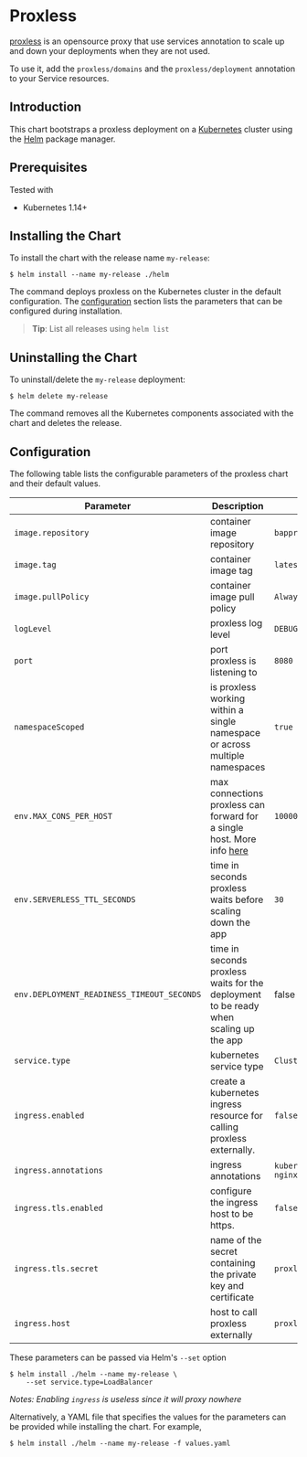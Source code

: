 # Proxless

[proxless](https://github.com/bappr/kube-proxless) is an opensource proxy that use services annotation to scale up and down your deployments when they are not used.

To use it, add the `proxless/domains` and the `proxless/deployment` annotation to your Service resources.

## Introduction

This chart bootstraps a proxless deployment on a [Kubernetes](http://kubernetes.io) cluster using the [Helm](https://helm.sh) package manager.

## Prerequisites

Tested with
  - Kubernetes 1.14+

## Installing the Chart

To install the chart with the release name `my-release`:

```console
$ helm install --name my-release ./helm
```

The command deploys proxless on the Kubernetes cluster in the default configuration. The [configuration](#configuration) section lists the parameters that can be configured during installation.

> **Tip**: List all releases using `helm list`

## Uninstalling the Chart

To uninstall/delete the `my-release` deployment:

```console
$ helm delete my-release
```

The command removes all the Kubernetes components associated with the chart and deletes the release.

## Configuration

The following table lists the configurable parameters of the proxless chart and their default values.

Parameter | Description | Default
--- | --- | ---
`image.repository` | container image repository | `bappr/proxless`
`image.tag` | container image tag | `latest`
`image.pullPolicy` | container image pull policy | `Always`
`logLevel` | proxless log level | `DEBUG`
`port` | port proxless is listening to | `8080`
`namespaceScoped` | is proxless working within a single namespace or across multiple namespaces | `true`
`env.MAX_CONS_PER_HOST` | max connections proxless can forward for a single host. More info [here](https://godoc.org/github.com/valyala/fasthttp#Client) | `10000`
`env.SERVERLESS_TTL_SECONDS` | time in seconds proxless waits before scaling down the app | `30`
`env.DEPLOYMENT_READINESS_TIMEOUT_SECONDS` | time in seconds proxless waits for the deployment to be ready when scaling up the app | false
`service.type` | kubernetes service type | `ClusterIP`
`ingress.enabled` | create a kubernetes ingress resource for calling proxless externally. | `false`
`ingress.annotations` | ingress annotations | `kubernetes.io/ingress.class: nginx`
`ingress.tls.enabled` | configure the ingress host to be https. | `false`
`ingress.tls.secret` | name of the secret containing the private key and certificate | `proxless-tls`
`ingress.host` | host to call proxless externally | `proxless.kintohub.net` 

These parameters can be passed via Helm's `--set` option
```console
$ helm install ./helm --name my-release \
    --set service.type=LoadBalancer
```

_Notes: Enabling `ingress` is useless since it will proxy nowhere_

Alternatively, a YAML file that specifies the values for the parameters can be provided while installing the chart. For example,

```console
$ helm install ./helm --name my-release -f values.yaml
```